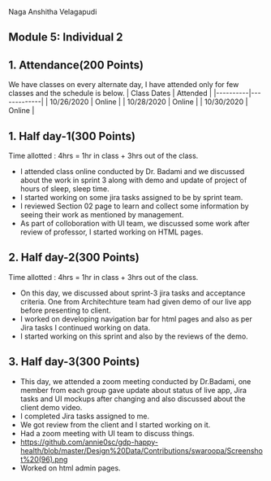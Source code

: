 Naga Anshitha Velagapudi
## Module 5: Individual 2
## 1. Attendance(200 Points)
We have classes on every alternate day, I have attended only for few classes and the schedule is below.
| Class Dates | Attended | 
|----------|-------------|
| 10/26/2020 | Online |
| 10/28/2020 | Online |
| 10/30/2020 | Online |

## 1. Half day-1(300 Points)
Time allotted : 4hrs = 1hr in class + 3hrs out of the class.
- I attended class online conducted by Dr. Badami and we discussed about the work in sprint 3 along with demo and update of project of hours of sleep, sleep time.
- I started working on some jira tasks assigned to be by sprint team.
- I reviewed Section 02 page to learn and collect some information by seeing their work as mentioned by management.
- As part of colloboration with UI team, we discussed some work after review of professor, I started working on HTML pages.

## 2.  Half day-2(300 Points)

Time allotted : 4hrs = 1hr in class + 3hrs out of the class.
- On this day, we discussed about sprint-3 jira tasks and acceptance criteria. One from Architechture team had given demo of our live app before presenting to client.
- I worked on developing navigation bar for html pages and also as per Jira tasks I continued working on data.
- I started working on this sprint and also by the reviews of the demo.


## 3. Half day-3(300 Points)
- This day, we attended a zoom meeting conducted by Dr.Badami, one member from each group gave update about status of live app, Jira tasks and UI mockups after changing and also discussed about the client demo video.
- I completed Jira tasks assigned to me.
- We got review from the client and I started working on it.
- Had a zoom meeting with UI team to discuss things.
- https://github.com/annie0sc/gdp-happy-health/blob/master/Design%20Data/Contributions/swaroopa/Screenshot%20(96).png
- Worked on html admin pages.
